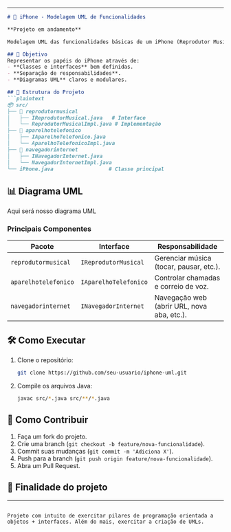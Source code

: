 
---

```markdown
# 📱 iPhone - Modelagem UML de Funcionalidades

**Projeto em andamento**

Modelagem UML das funcionalidades básicas de um iPhone (Reprodutor Musical, Aparelho Telefônico e Navegador na Internet), seguindo boas práticas de design orientado a objetos.

## 🎯 Objetivo
Representar os papéis do iPhone através de:
- **Classes e interfaces** bem definidas.
- **Separação de responsabilidades**.
- **Diagramas UML** claros e modulares.

## 📂 Estrutura do Projeto
```plaintext
📦 src/
├── 📂 reprodutormusical
│   ├── IReprodutorMusical.java   # Interface
│   └── ReprodutorMusicalImpl.java # Implementação
├── 📂 aparelhotelefonico
│   ├── IAparelhoTelefonico.java
│   └── AparelhoTelefonicoImpl.java
├── 📂 navegadorinternet
│   ├── INavegadorInternet.java
│   └── NavegadorInternetImpl.java
└── iPhone.java                  # Classe principal
```

## 📊 Diagrama UML
Aqui será nosso diagrama UML

### Principais Componentes
| **Pacote**           | **Interface**           | **Responsabilidade**                     |
|-----------------------|-------------------------|------------------------------------------|
| `reprodutormusical`   | `IReprodutorMusical`    | Gerenciar música (tocar, pausar, etc.).  |
| `aparelhotelefonico`  | `IAparelhoTelefonico`   | Controlar chamadas e correio de voz.      |
| `navegadorinternet`   | `INavegadorInternet`    | Navegação web (abrir URL, nova aba, etc.).|

## 🛠️ Como Executar 
1. Clone o repositório:
   ```bash
   git clone https://github.com/seu-usuario/iphone-uml.git
   ```
2. Compile os arquivos Java:
   ```bash
   javac src/*.java src/**/*.java
   ```


## 🤝 Como Contribuir
1. Faça um fork do projeto.
2. Crie uma branch (`git checkout -b feature/nova-funcionalidade`).
3. Commit suas mudanças (`git commit -m 'Adiciona X'`).
4. Push para a branch (`git push origin feature/nova-funcionalidade`).
5. Abra um Pull Request.

## 📄 Finalidade do projeto

---
```

Projeto com intuito de exercitar pilares de programação orientada a objetos + interfaces. Além do mais, exercitar a criação de UMLs.